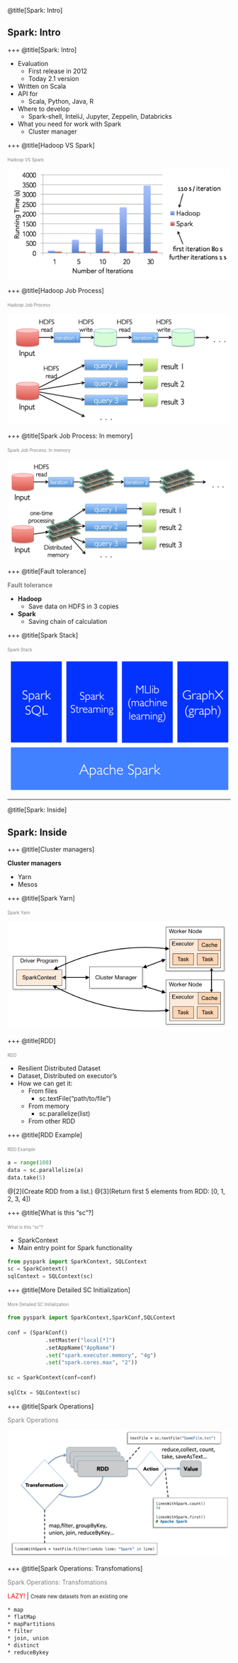 @title[Spark: Intro]
## Spark: Intro

+++
@title[Spark: Intro]

* Evaluation
    - First release in 2012
    - Today 2.1 version
* Written on Scala
* API for
    - Scala, Python, Java, R
* Where to develop
    - Spark-shell, InteliJ, Jupyter, Zeppelin, Databricks
* What you need for work with Spark
    - Cluster manager

+++
@title[Hadoop VS Spark]

<span style="color:gray; font-size:0.7em">Hadoop VS Spark </span>

![Image-Absolute](pics/HadoopVSSpark.png)

+++
@title[Hadoop Job Process]

<span style="color:gray; font-size:0.7em">Hadoop Job Process </span>

![Image-Absolute](pics/hadoop-job-process.png)

+++
@title[Spark Job Process: In memory]

<span style="color:gray; font-size:0.7em">Spark Job Process: In memory </span>

![Image-Absolute](pics/spark-job-process.png)

+++
@title[Fault tolerance]

<span style="font-size:1em; color:gray">__Fault tolerance__</span>
* __Hadoop__
    - Save data on HDFS in 3 copies
* __Spark__
    - Saving chain of calculation

+++
@title[Spark Stack]

<span style="color:gray; font-size:0.7em">Spark Stack </span>

![Image-Absolute](pics/spark-stack.png)

---
@title[Spark: Inside]
## Spark: Inside

+++
@title[Cluster managers]

__Cluster managers__

* Yarn
* Mesos

+++
@title[Spark Yarn]

<span style="color:gray; font-size:0.7em">Spark Yarn </span>

![Image-Absolute](pics/spark-yarn.png)

+++
@title[RDD]

<span style="color:gray; font-size:0.7em">RDD </span>

* Resilient Distributed Dataset
* Dataset, Distributed on executor’s
* How we can get it:
    - From files
        - sc.textFile(“path/to/file”)
    - From memory
        - sc.parallelize(list)
    - From other RDD

+++
@title[RDD Example]

<span style="color:gray; font-size:0.7em">RDD Example </span>
```python
a = range(100)
data = sc.parallelize(a)
data.take(5)
```

@[2](Create RDD from a list.)
@[3](Return first 5 elements from RDD: [0, 1, 2, 3, 4])

+++
@title[What is this “sc”?]

<span style="color:gray; font-size:0.7em">What is this “sc”? </span>
* SparkContext
* Main entry point for Spark functionality
```python
from pyspark import SparkContext, SQLContext
sc = SparkContext()
sqlContext = SQLContext(sc)
```

+++
@title[More Detailed SC Initialization]

<span style="color:gray; font-size:0.7em">More Detailed SC Initialization </span>

```python
from pyspark import SparkContext,SparkConf,SQLContext

conf = (SparkConf()
            .setMaster("local[*]")
            .setAppName("AppName")
            .set("spark.executor.memory", "4g")
            .set("spark.cores.max", "2"))

sc = SparkContext(conf=conf)

sqlCtx = SQLContext(sc)
```

+++
@title[Spark Operations]

<span style="color:gray; font-size:1em">Spark Operations </span>

![Image-Absolute](pics/spark-operations.png)

+++
@title[Spark Operations: Transfomations]

<p><span style="color:gray; font-size:1em">Spark Operations: Transfomations </span>
<p><span style="color:red; font-size:1em">LAZY! </span> | 
<span style="font-size:0.8em">Create new datasets from an existing one </span>

    * map
    * flatMap
    * mapPartitions
    * filter
    * join, union
    * distinct
    * reduceBykey
